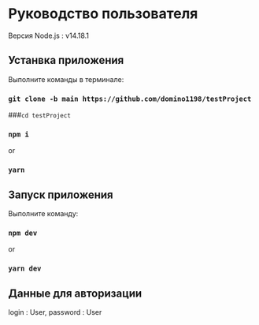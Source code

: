# Руководство пользователя

Версия Node.js : v14.18.1

## Устанвка приложения

Выполните команды в терминале:
### `git clone -b main https://github.com/domino1198/testProject`
###`cd testProject`
### `npm i` 
or 
### `yarn`


## Запуск приложения

Выполните команду:
### `npm dev`
or
### `yarn dev`

## Данные для авторизации

login : User,
password : User



